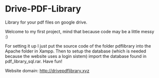 # Drive-PDF-Library
Library for your pdf files on google drive.

Welcome to my first project, mind that because code may be a little messy :)

For setting it up I just put the source code of the folder pdflibrary into the Apache folder in Xampp.
Then to setup the database (which is needed because the website uses a login sistem) import the database found in pdf_library_sql.rar.
Have fun!

Website domain: http://drivepdflibrary.xyz
